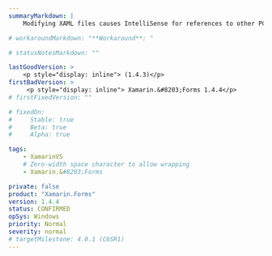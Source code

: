 ```yaml
---
summaryMarkdown: |
    Modifying XAML files causes IntelliSense for references to other PCLs to fail in the ".xaml.cs" codebehind files with errors of the form "are you missing an assembly reference?"

# workaroundMarkdown: "**Workaround**: "

# statusNotesMarkdown: ""

lastGoodVersion: >
    <p style="display: inline"> (1.4.3)</p>
firstBadVersion: >
     <p style="display: inline"> Xamarin.&#8203;Forms 1.4.4</p>
# firstFixedVersion: ""

# fixedOn:
#     Stable: true
#     Beta: true
#     Alpha: true

tags:
    - XamarinVS
    # Zero-width space character to allow wrapping
    - Xamarin.&#8203;Forms

private: false
product: "Xamarin.Forms"
version: 1.4.4
status: CONFIRMED
opSys: Windows
priority: Normal
severity: normal
# targetMilestone: 4.0.1 (C6SR1)
---
```

